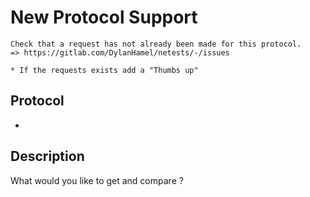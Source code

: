 # New Protocol Support

```Shell
Check that a request has not already been made for this protocol.
=> https://gitlab.com/DylanHamel/netests/-/issues

* If the requests exists add a "Thumbs up"

```



## Protocol

* 



## Description

What would you like to get and compare ?



